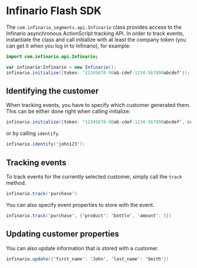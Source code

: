 # Infinario Flash SDK

The `com.infinario_segments.api.Infinario` class provides access to the Infinario
asynchronous ActionScript tracking API. In order to track events, instantiate the
class and call initialize with at least the company token (you can get it when you log in to Infinario), for example:

```ActionScript
import com.infinario.api.Infinario;

var infinario:Infinario = new Infinario();
infinario.initialize({token: '12345678-90ab-cdef-1234-567890abcdef'});
```

## Identifying the customer

When tracking events, you have to specify which customer generated
them. This can be either done right when calling initialize:

```ActionScript
infinario.initialize({token: '12345678-90ab-cdef-1234-567890abcdef', customer: 'john123'});
```

or by calling `identify`.

```ActionScript
infinario.identify('john123');
```

## Tracking events

To track events for the currently selected customer, simply
call the `track` method.

```ActionScript
infinario.track('purchase')
```

You can also specify event properties to store with the event.

```ActionScript
infinario.track('purchase', {'product': 'bottle', 'amount': 5})
```

## Updating customer properties

You can also update information that is stored with a customer.

```ActionScript
infinario.update({'first_name': 'John', 'last_name': 'Smith'})
```

